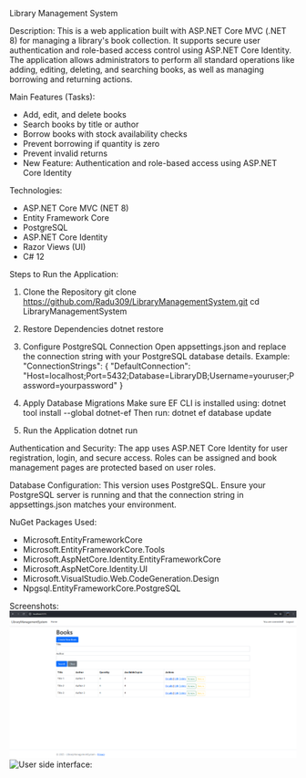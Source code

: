 ﻿Library Management System

Description:
This is a web application built with ASP.NET Core MVC (.NET 8) for managing a library's book collection. 
It supports secure user authentication and role-based access control using ASP.NET Core Identity. 
The application allows administrators to perform all standard operations like adding, editing, deleting, and searching 
books, as well as managing borrowing and returning actions.

Main Features (Tasks):
- Add, edit, and delete books
- Search books by title or author
- Borrow books with stock availability checks
- Prevent borrowing if quantity is zero
- Prevent invalid returns
- New Feature: Authentication and role-based access using ASP.NET Core Identity

Technologies:
- ASP.NET Core MVC (NET 8)
- Entity Framework Core
- PostgreSQL 
- ASP.NET Core Identity
- Razor Views (UI)
- C# 12

Steps to Run the Application:

1. Clone the Repository
   git clone https://github.com/Radu309/LibraryManagementSystem.git
   cd LibraryManagementSystem

2. Restore Dependencies
   dotnet restore

3. Configure PostgreSQL Connection
   Open appsettings.json and replace the connection string with your PostgreSQL database details. Example:
   "ConnectionStrings": {
   "DefaultConnection": "Host=localhost;Port=5432;Database=LibraryDB;Username=youruser;Password=yourpassword"
   }

4. Apply Database Migrations
   Make sure EF CLI is installed using: dotnet tool install --global dotnet-ef
   Then run:
   dotnet ef database update

5. Run the Application
   dotnet run


Authentication and Security:
The app uses ASP.NET Core Identity for user registration, login, and secure access. 
Roles can be assigned and book management pages are protected based on user roles.

Database Configuration:
This version uses PostgreSQL. Ensure your PostgreSQL server is running and that the connection string in 
appsettings.json matches your environment.

NuGet Packages Used:
- Microsoft.EntityFrameworkCore
- Microsoft.EntityFrameworkCore.Tools
- Microsoft.AspNetCore.Identity.EntityFrameworkCore
- Microsoft.AspNetCore.Identity.UI
- Microsoft.VisualStudio.Web.CodeGeneration.Design
- Npgsql.EntityFrameworkCore.PostgreSQL


Screenshots:
![Admin side interface: ](images/admin_side.png)
![User side interface: ](images/user_side.png)


